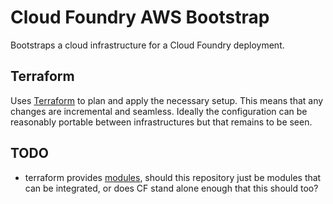 # Cloud Foundry AWS Bootstrap

Bootstraps a cloud infrastructure for a Cloud Foundry deployment.

## Terraform

Uses [Terraform](https://www.terraform.io/) to plan and apply the necessary setup.
This means that any changes are incremental and seamless.
Ideally the configuration can be reasonably portable between infrastructures but that remains to be seen.

## TODO

* terraform provides [modules](https://www.terraform.io/docs/modules/usage.html), should this repository just be modules that can be integrated, or does CF stand alone enough that this should too?

